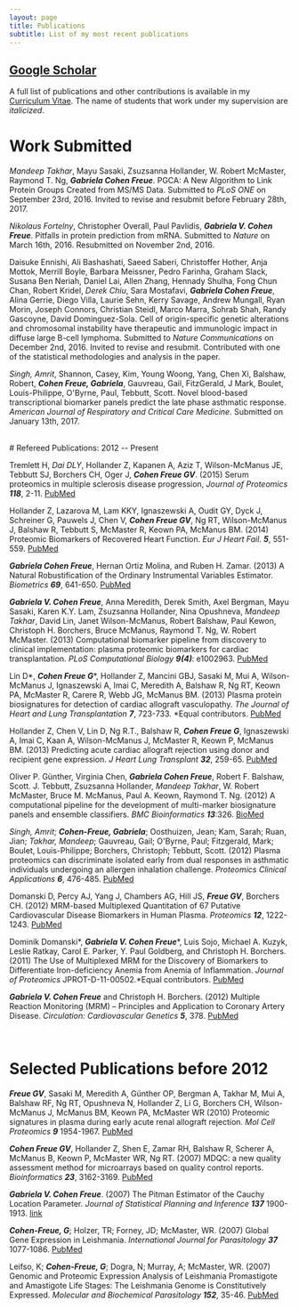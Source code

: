 ```yaml
---
layout: page
title: Publications
subtitle: List of my most recent publications
---
```


## [Google Scholar](https://scholar.google.ca/citations?user=PHcQHzAAAAAJ&hl=en)

A full list of publications and other contributions is available in my [Curriculum Vitae](/cv.md). The name of students that work under my supervision are *italicized*.

# Work Submitted
*Mandeep Takhar*, Mayu Sasaki, Zsuzsanna Hollander, W. Robert McMaster, Raymond T. Ng, ***Gabriela Cohen Freue***. PGCA: A New Algorithm to Link Protein Groups Created from MS/MS Data. Submitted to *PLoS ONE* on September 23rd, 2016. Invited to revise and resubmit before February 28th, 2017.

*Nikolaus Fortelny*, Christopher Overall, Paul Pavlidis, ***Gabriela V. Cohen Freue***. Pitfalls in protein prediction from mRNA. Submitted to *Nature* on March 16th, 2016. Resubmitted on November 2nd, 2016.

Daisuke Ennishi, Ali Bashashati, Saeed Saberi, Christoffer Hother, Anja Mottok, Merrill Boyle, Barbara Meissner, Pedro Farinha, Graham Slack, Susana Ben Neriah, Daniel Lai, Allen Zhang, Hennady Shulha, Fong Chun Chan, Robert Kridel, *Derek Chiu*, Sara Mostafavi, ***Gabriela Cohen Freue***, Alina Gerrie, Diego Villa, Laurie Sehn, Kerry Savage, Andrew Mungall, Ryan Morin, Joseph Connors, Christian Steidl, Marco Marra, Sohrab Shah, Randy Gascoyne, David Dominguez-Sola. Cell of origin-specific genetic alterations and chromosomal instability have therapeutic and immunologic impact in diffuse large B-cell lymphoma. Submitted to *Nature Communications* on December 2nd, 2016. Invited to revise and resubmit. Contributed with one of the statistical methodologies and analysis in the paper.

*Singh, Amrit*, Shannon, Casey, Kim, Young Woong, Yang, Chen Xi, Balshaw, Robert, ***Cohen Freue, Gabriela***, Gauvreau, Gail, FitzGerald, J Mark, Boulet, Louis-Philippe, O'Byrne, Paul, Tebbutt, Scott. Novel blood-based transcriptional biomarker panels predict the late phase asthmatic response. *American Journal of Respiratory and Critical Care Medicine*. Submitted on January 13th, 2017.

<br>
# Refereed Publications: 2012 -- Present

Tremlett H, *Dai DLY*, Hollander Z, Kapanen A, Aziz T, Wilson-McManus JE, Tebbutt SJ, Borchers CH, Oger J, ***Cohen Freue GV***. (2015) Serum proteomics in multiple sclerosis disease progression, *Journal of Proteomics* ***118***, 2-11.
[PubMed](https://www.ncbi.nlm.nih.gov/pubmed/25753122)


Hollander Z, Lazarova M, Lam KKY, Ignaszewski A, Oudit GY, Dyck J, Schreiner G, Pauwels J, Chen V, ***Cohen Freue GV***, Ng RT, Wilson-McManus J, Balshaw R, Tebbutt S, McMaster R, Keown PA, McManus BM. (2014) Proteomic Biomarkers of Recovered Heart Function. *Eur J Heart Fail.* ***5***, 551-559.
[PubMed](https://www.ncbi.nlm.nih.gov/pubmed/24574204)


***Gabriela Cohen Freue***, Hernan Ortiz Molina, and Ruben H. Zamar. (2013) A Natural Robustification of the Ordinary Instrumental Variables Estimator. *Biometrics* ***69***, 641-650.
[PubMed](https://www.ncbi.nlm.nih.gov/pubmed/23865476)


***Gabriela V. Cohen Freue***, Anna Meredith, Derek Smith, Axel Bergman, Mayu Sasaki, Karen K.Y. Lam, Zsuzsanna Hollander, Nina Opushneva, *Mandeep Takhar*, David Lin, Janet Wilson-McManus, Robert Balshaw,  Paul Kewon, Christoph H. Borchers, Bruce McManus, Raymond T. Ng, W. Robert McMaster. (2013) Computational biomarker pipeline from discovery to clinical implementation: plasma proteomic biomarkers for cardiac transplantation. *PLoS Computational Biology* ***9(4)***: e1002963.
[PubMed](https://www.ncbi.nlm.nih.gov/pubmed/23592955)


Lin D\*, ***Cohen Freue G***\*, Hollander Z, Mancini GBJ, Sasaki M, Mui  A, Wilson-McManus J, Ignaszewski A, Imai C, Meredith A, Balshaw R, Ng RT, Keown PA, McMaster R, Carere R, Webb JG, McManus BM. (2013) Plasma protein biosignatures for detection of cardiac allograft vasculopathy. *The Journal of Heart and Lung Transplantation* ***7***, 723-733. \*Equal contributors.
[PubMed](https://www.ncbi.nlm.nih.gov/pubmed/23796154)


Hollander Z, Chen V, Lin D, Ng R.T., Balshaw R, ***Cohen Freue G***, Ignaszewski A, Imai C, Kaan A, Wilson-McManus J, McMaster R, Keown P, McManus BM. (2013) Predicting acute cardiac allograft rejection using donor and recipient gene expression. *J Heart Lung Transplant* ***32***, 259-65.
[PubMed](https://www.ncbi.nlm.nih.gov/pubmed/23265908)


Oliver P. Günther, Virginia Chen, ***Gabriela Cohen Freue***, Robert F. Balshaw, Scott. J. Tebbutt, Zsuzsanna Hollander, *Mandeep Takhar*, W. Robert McMaster, Bruce M. McManus, Paul A. Keown, Raymond T. Ng. (2012) A computational pipeline for the development of multi-marker biosignature panels and ensemble classifiers. *BMC Bioinformatics* ***13***:326.
[BioMed](http://bmcbioinformatics.biomedcentral.com/articles/10.1186/1471-2105-13-326)


*Singh, Amrit*; ***Cohen-Freue, Gabriela***; Oosthuizen, Jean; Kam, Sarah; Ruan, Jian; *Takhar, Mandeep*; Gauvreau, Gail; O'Byrne, Paul; Fitzgerald, Mark; Boulet, Louis-Philippe; Borchers, Christoph; Tebbutt, Scott. (2012) Plasma proteomics can discriminate isolated early from dual responses in asthmatic individuals undergoing an allergen inhalation challenge. *Proteomics Clinical Applications* ***6***, 476-485.
[PubMed](https://www.ncbi.nlm.nih.gov/pubmed/22930592)

Domanski D, Percy AJ, Yang J, Chambers AG, Hill JS, ***Freue GV***, Borchers CH. (2012) MRM-based Multiplexed Quantitation of 67 Putative Cardiovascular Disease Biomarkers in Human Plasma. *Proteomics* ***12***, 1222-1243.
[PubMed](https://www.ncbi.nlm.nih.gov/pubmed/22577024)


Dominik Domanski\*, ***Gabriela V. Cohen Freue***\*, Luis Sojo, Michael A. Kuzyk, Leslie Ratkay, Carol E. Parker, Y. Paul Goldberg, and Christoph H. Borchers. (2011) The Use of Multiplexed MRM for the Discovery of Biomarkers to Differentiate Iron-deficiency Anemia from Anemia of Inflammation. *Journal of Proteomics* JPROT-D-11-00502.\*Equal contributors.
[PubMed](https://www.ncbi.nlm.nih.gov/pubmed/22146476)


***Gabriela V. Cohen Freue*** and Christoph H. Borchers. (2012) Multiple Reaction Monitoring (MRM) – Principles and Application to Coronary Artery Disease. *Circulation: Cardiovascular Genetics* ***5***, 378.
[PubMed](https://www.ncbi.nlm.nih.gov/pubmed/22715283)

<br>

# Selected Publications before 2012

***Freue GV***, Sasaki M, Meredith A, Günther OP, Bergman A, Takhar M, Mui A, Balshaw RF, Ng RT, Opushneva N, Hollander Z, Li G, Borchers CH, Wilson-McManus J, McManus BM, Keown PA, McMaster WR (2010) Proteomic signatures in plasma during early acute renal allograft rejection. *Mol Cell Proteomics* ***9*** 1954-1967. [PubMed](https://www.ncbi.nlm.nih.gov/pubmed/20501940)

***Cohen Freue GV***,  Hollander Z, Shen E, Zamar RH, Balshaw R, Scherer A, McManus B, Keown P, McMaster WR, Ng RT. (2007)  MDQC: a new quality assessment method for microarrays based on quality control reports. *Bioinformatics* ***23***, 3162-3169. [PubMed](https://www.ncbi.nlm.nih.gov/pubmed/17933854)

***Gabriela V. Cohen Freue***. (2007) The Pitman Estimator of the Cauchy Location Parameter. *Journal of Statistical Planning and Inference* ***137*** 1900-1913. [link](http://www.sciencedirect.com/science/article/pii/S0378375806001285)

***Cohen-Freue, G***; Holzer, TR; Forney, JD; McMaster, WR. (2007) Global Gene Expression in Leishmania. *International Journal for Parasitology* ***37*** 1077-1086. [PubMed](https://www.ncbi.nlm.nih.gov/pubmed/17574557)

Leifso, K; ***Cohen-Freue, G***; Dogra, N; Murray, A; McMaster, WR. (2007) Genomic and Proteomic Expression Analysis of Leishmania Promastigote and Amastigote Life Stages: The Leishmania Genome is Constitutively Expressed. *Molecular and Biochemical Parasitology* ***152***, 35-46. [PubMed](https://www.ncbi.nlm.nih.gov/pubmed/17188763)
